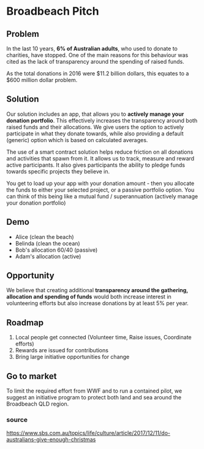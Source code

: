 # Broadbeach Pitch

## Problem
In the last 10 years, **6% of Australian adults**, who used to donate to charities, have stopped. One of the main reasons for this behaviour was cited as the lack of transparency around the spending of raised funds.

As the total donations in 2016 were $11.2 billion dollars, this equates to a $600 million dollar problem.


## Solution
Our solution includes an app, that allows you to **actively manage your donation portfolio**. This effectively increases the transparency around both raised funds and their allocations. We give users the option to actively participate in what they donate towards, while also providing a default (generic) option which is based on calculated averages.

The use of a smart contract solution helps reduce friction on all donations and activities that spawn from it. It allows us to track, measure and reward active participants. It also gives participants the ability to pledge funds towards specific projects they believe in.


You get to load up your app with your donation amount - then you allocate the funds to either your selected project, or a passive portfolio option. You can think of this being like a mutual fund / superannuation (actively manage your donation portfolio)


## Demo
* Alice (clean the beach)
* Belinda (clean the ocean)
* Bob's allocation 60/40 (passive)
* Adam's allocation (active)



## Opportunity
We believe that creating additional **transparency around the gathering, allocation and spending of funds** would both increase interest in volunteering efforts but also increase donations by at least 5% per year.


## Roadmap
1. Local people get connected (Volunteer time, Raise issues, Coordinate efforts)
2. Rewards are issued for contributions
3. Bring large initiative opportunities for change

## Go to market
To limit the required effort from WWF and to run a contained pilot, we suggest an initiative program to protect both land and sea around the Broadbeach QLD region.


### source
https://www.sbs.com.au/topics/life/culture/article/2017/12/11/do-australians-give-enough-christmas
